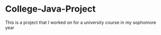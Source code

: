 # College-Java-Project
This is a project that I worked on for a university course in my sophomore year
